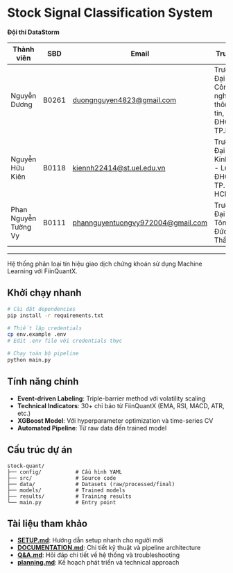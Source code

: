 # Stock Signal Classification System

**Đội thi DataStorm**

| Thành viên | SBD | Email | Trường |
|------------|-------|-------|---------|
| Nguyễn Dương | B0261 | duongnguyen4823@gmail.com | Trường Đại học Công nghệ thông tin, ĐHQG TP.HCM |
| Nguyễn Hữu Kiên | B0118 | kiennh22414@st.uel.edu.vn | Trường Đại học Kinh tế - Luật, ĐHQG TP. HCM |
| Phan Nguyễn Tường Vy | B0111 | phannguyentuongvy972004@gmail.com | Trường Đại học Tôn Đức Thắng |


---

Hệ thống phân loại tín hiệu giao dịch chứng khoán sử dụng Machine Learning với FiinQuantX.

## Khởi chạy nhanh

```bash
# Cài đặt dependencies
pip install -r requirements.txt

# Thiết lập credentials
cp env.example .env
# Edit .env file với credentials thực

# Chạy toàn bộ pipeline
python main.py
```

## Tính năng chính

- **Event-driven Labeling**: Triple-barrier method với volatility scaling
- **Technical Indicators**: 30+ chỉ báo từ FiinQuantX (EMA, RSI, MACD, ATR, etc.)
- **XGBoost Model**: Với hyperparameter optimization và time-series CV
- **Automated Pipeline**: Từ raw data đến trained model

## Cấu trúc dự án

```
stock-quant/
├── config/           # Cấu hình YAML
├── src/              # Source code
├── data/             # Datasets (raw/processed/final)
├── models/           # Trained models 
├── results/          # Training results
└── main.py           # Entry point
```

## Tài liệu tham khảo

- **[SETUP.md](SETUP.md)**: Hướng dẫn setup nhanh cho người mới
- **[DOCUMENTATION.md](DOCUMENTATION.md)**: Chi tiết kỹ thuật và pipeline architecture
- **[Q&A.md](Q&A.md)**: Hỏi đáp chi tiết về hệ thống và troubleshooting
- **[planning.md](planning.md)**: Kế hoạch phát triển và technical approach

